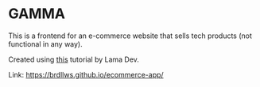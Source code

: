 # GAMMA

This is a frontend for an e-commerce website that sells tech products (not functional in any way). 

Created using [this](https://www.youtube.com/watch?v=c1xTDSIXit8) tutorial by Lama Dev.

Link: https://brdllws.github.io/ecommerce-app/
